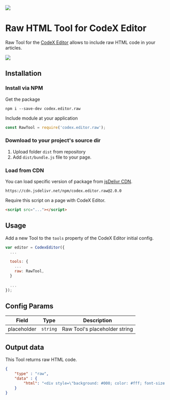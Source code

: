 ![](https://badgen.net/badge/CodeX%20Editor/v2.0/blue)

# Raw HTML Tool for CodeX Editor

Raw Tool for the [CodeX Editor](https://ifmo.su/editor) allows to include raw HTML code in your articles.

![](https://capella.pics/5195d944-966d-40cf-8f86-78c6349d94cb.jpg)

## Installation

### Install via NPM

Get the package

```shell
npm i --save-dev codex.editor.raw
```

Include module at your application

```javascript
const RawTool = require('codex.editor.raw');
```

### Download to your project's source dir

1. Upload folder `dist` from repository
2. Add `dist/bundle.js` file to your page.

### Load from CDN

You can load specific version of package from [jsDelivr CDN](https://www.jsdelivr.com/package/npm/codex.editor.raw).

`https://cdn.jsdelivr.net/npm/codex.editor.raw@2.0.0`

Require this script on a page with CodeX Editor.

```html
<script src="..."></script>
```

## Usage

Add a new Tool to the `tools` property of the CodeX Editor initial config.

```javascript
var editor = CodexEditor({
  ...
  
  tools: {
    ...
    raw: RawTool,
  }
  
  ...
});
```

## Config Params

| Field       | Type     | Description                   |
| ----------- | -------- | ------------------------------|
| placeholder | `string` | Raw Tool's placeholder string |

## Output data

This Tool returns raw HTML code.

```json
{
    "type" : "raw",
    "data" : {
        "html": "<div style=\"background: #000; color: #fff; font-size: 30px; padding: 50px;\">Any HTML code</div>",
    }
}
```

